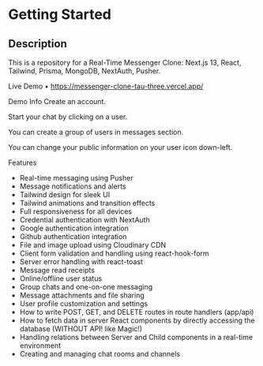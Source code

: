 # Getting Started

## Description
This is a repository for a Real-Time Messenger Clone: Next.js 13, React, Tailwind, Prisma, MongoDB, NextAuth, Pusher.

Live Demo
• https://messenger-clone-tau-three.vercel.app/

Demo Info
Create an account.

Start your chat by clicking on a user.

You can create a group of users in messages section.

You can change your public information on your user icon down-left.

Features

- Real-time messaging using Pusher
- Message notifications and alerts
- Tailwind design for sleek UI
- Tailwind animations and transition effects
- Full responsiveness for all devices
- Credential authentication with NextAuth
- Google authentication integration
- Github authentication integration
- File and image upload using Cloudinary CDN
- Client form validation and handling using react-hook-form
- Server error handling with react-toast
- Message read receipts
- Online/offline user status
- Group chats and one-on-one messaging
- Message attachments and file sharing
- User profile customization and settings
- How to write POST, GET, and DELETE routes in route handlers (app/api)
- How to fetch data in server React components by directly accessing the database (WITHOUT API! like Magic!)
- Handling relations between Server and Child components in a real-time environment
- Creating and managing chat rooms and channels
